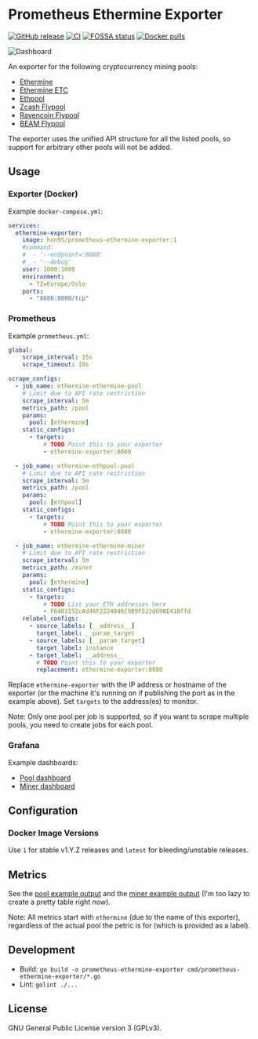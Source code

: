 # Prometheus Ethermine Exporter

[![GitHub release](https://img.shields.io/github/v/release/HON95/prometheus-ethermine-exporter?label=Version)](https://github.com/HON95/prometheus-ethermine-exporter/releases)
[![CI](https://github.com/HON95/prometheus-ethermine-exporter/workflows/CI/badge.svg?branch=master)](https://github.com/HON95/prometheus-ethermine-exporter/actions?query=workflow%3ACI)
[![FOSSA status](https://app.fossa.com/api/projects/git%2Bgithub.com%2FHON95%2Fprometheus-ethermine-exporter.svg?type=shield)](https://app.fossa.com/projects/git%2Bgithub.com%2FHON95%2Fprometheus-ethermine-exporter?ref=badge_shield)
[![Docker pulls](https://img.shields.io/docker/pulls/hon95/prometheus-ethermine-exporter?label=Docker%20Hub)](https://hub.docker.com/r/hon95/prometheus-ethermine-exporter)

![Dashboard](https://grafana.com/api/dashboards/14347/images/10336/image)

An exporter for the following cryptocurrency mining pools:

- [Ethermine](https://ethermine.org/)
- [Ethermine ETC](https://etc.ethermine.org/)
- [Ethpool](https://ethpool.org/)
- [Zcash Flypool](https://zcash.flypool.org/)
- [Ravencoin Flypool](https://ravencoin.flypool.org/)
- [BEAM Flypool](https://beam.flypool.org/)

The exporter uses the unified API structure for all the listed pools, so support for arbitrary other pools will not be added.

## Usage

### Exporter (Docker)

Example `docker-compose.yml`:

```yaml
services:
  ethermine-exporter:
    image: hon95/prometheus-ethermine-exporter:1
    #command:
    #  - '--endpoint=:8080'
    #  - '--debug'
    user: 1000:1000
    environment:
      - TZ=Europe/Oslo
    ports:
      - "8080:8080/tcp"
```

### Prometheus

Example `prometheus.yml`:

```yaml
global:
    scrape_interval: 15s
    scrape_timeout: 10s

scrape_configs:
  - job_name: ethermine-ethermine-pool
    # Limit due to API rate restriction
    scrape_interval: 5m
    metrics_path: /pool
    params:
      pool: [ethermine]
    static_configs:
      - targets:
          # TODO Point this to your exporter
          - ethermine-exporter:8080

  - job_name: ethermine-ethpool-pool
    # Limit due to API rate restriction
    scrape_interval: 5m
    metrics_path: /pool
    params:
      pool: [ethpool]
    static_configs:
      - targets:
          # TODO Point this to your exporter
          - ethermine-exporter:8080

  - job_name: ethermine-ethermine-miner
    # Limit due to API rate restriction
    scrape_interval: 5m
    metrics_path: /miner
    params:
      pool: [ethermine]
    static_configs:
      - targets:
          # TODO List your ETH addresses here
          - F6403152cAd46F2224046C9B9F523d690E41Bffd
    relabel_configs:
      - source_labels: [__address__]
        target_label: __param_target
      - source_labels: [__param_target]
        target_label: instance
      - target_label: __address__
        # TODO Point this to your exporter
        replacement: ethermine-exporter:8080
```

Replace `ethermine-exporter` with the IP address or hostname of the exporter (or the machine it's running on if publishing the port as in the example above). Set `targets` to the address(es) to monitor.

Note: Only one pool per job is supported, so if you want to scrape multiple pools, you need to create jobs for each pool.

### Grafana

Example dashboards:

- [Pool dashboard](https://grafana.com/grafana/dashboards/14346)
- [Miner dashboard](https://grafana.com/grafana/dashboards/14347)

## Configuration

### Docker Image Versions

Use `1` for stable v1.Y.Z releases and `latest` for bleeding/unstable releases.

## Metrics

See the [pool example output](examples/output-pool.txt) and the [miner example output](examples/output-miner.txt) (I'm too lazy to create a pretty table right now).

Note: All metrics start with `ethermine` (due to the name of this exporter), regardless of the actual pool the petric is for (which is provided as a label).

## Development

- Build: `go build -o prometheus-ethermine-exporter cmd/prometheus-ethermine-exporter/*.go`
- Lint: `golint ./...`

## License

GNU General Public License version 3 (GPLv3).
